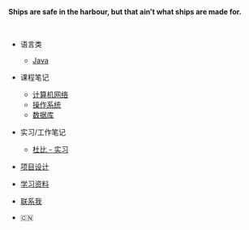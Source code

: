 <!-- My Motto -->
<!-- 这玩意是放首页上方横向的导航栏 -->

**Ships are safe in the harbour, but that ain’t what ships are made for.**

<!--  Powered by docsify/small -->

<br>

* 语言类

	* [Java](/Java/)

* 课程笔记

	* [计算机网络](/Network/)
	* [操作系统](/OperatingSystem/)
	* [数据库](/Database/)

* 实习/工作笔记

	* [杜比 - 实习](/Intern_Dolby/ "测试开发实习生 - 实习笔记")

* [项目设计](/MyProject/README.md)

* [学习资料](http://www.bilibili.com/)

* [联系我](/profile.md)

* :cn:

